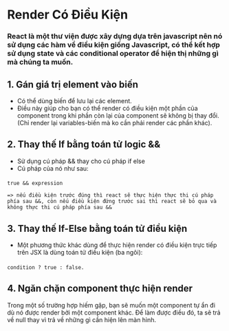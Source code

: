 # Render Có Điều Kiện

### React là một thư viện được xây dựng dựa trên javascript nên nó sử dụng các hàm về điều kiện giống Javascript, có thể kết hợp sử dụng state và các conditional operator để hiện thị những gì mà chúng ta muốn.

## 1. Gán giá trị element vào biến

- Có thể dùng biến để lưu lại các element.
- Điều này giúp cho bạn có thể render có điều kiện một phần của component trong khi phần còn lại của component sẽ không bị thay đổi. (Chỉ render lại variables-biến mà ko cần phải render các phần khác).

## 2. Thay thế If bằng toán tử logic &&

- Sử dụng cú pháp && thay cho cú pháp if else
- Cú pháp của nó như sau:

####

    true && expression

    => nếu điều kiện trước đúng thì react sẽ thực hiện thực thi cú pháp phía sau &&, còn nếu điều kiện đứng trước sai thì react sẽ bỏ qua và không thực thi cú pháp phía sau &&

## 3. Thay thế If-Else bằng toán tử điều kiện

- Một phương thức khác dùng để thực hiện render có điều kiện trực tiếp trên JSX là dùng toán tử điều kiện (ba ngôi):

####

    condition ? true : false.

## 4. Ngăn chặn component thực hiện render

Trong một số trường hợp hiếm gặp, bạn sẽ muốn một component tự ẩn đi dù nó được render bởi một component khác. Để làm được điều đó, ta sẽ trả về null thay vì trả về những gì cần hiện lên màn hình.
